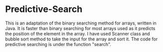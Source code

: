 # Predictive-Search
This is an adaptation of the binary searching method for arrays, written in Java. It is faster than binary searching for most arrays used as it predicts the position of the element in the array. I have used Scanner class and bubble sort method to take the input for the array and sort it. The code for predictive searching is under the function "search".
